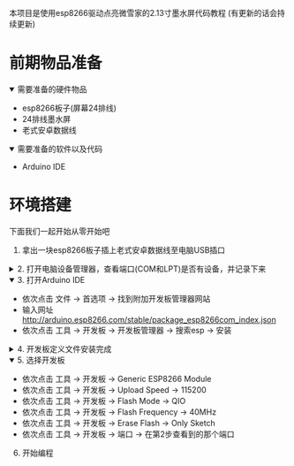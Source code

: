 本项目是使用esp8266驱动点亮微雪家的2.13寸墨水屏代码教程 (有更新的话会持续更新)

# 前期物品准备

<details open>
<summary>需要准备的硬件物品</summary>

- esp8266板子(屏幕24排线)
- 24排线墨水屏
- 老式安卓数据线

</details>

<details open>
<summary>需要准备的软件以及代码</summary>

- Arduino IDE

</details>


# 环境搭建

下面我们一起开始从零开始吧

1. 拿出一块esp8266板子插上老式安卓数据线至电脑USB插口

<details>
<summary>2. 打开电脑设备管理器，查看端口(COM和LPT)是否有设备，并记录下来</summary>

  - 寻找 端口(COM和LPT) 看是否被识别出端口如:-> USB-SERIAL CH340(COM4)
  - 若电脑无法识别该端口，上搜索平台下载CH340驱动，安装以后基本上就能检测出端口了
  - 出现设备如上述USB-SERIAL CH340(COM4)即可进行下一步
  - 如果实在不行检查一下板子是不是烧了 (●'◡'●)
  
</details>

<details open>
<summary>3. 打开Arduino IDE</summary>

  - 依次点击 文件 -> 首选项 -> 找到附加开发板管理器网站
  - 输入网址 http://arduino.esp8266.com/stable/package_esp8266com_index.json
  - 依次点击 工具 -> 开发板 -> 开发板管理器 -> 搜索esp -> 安装
  
</details>

<details>
<summary>4. 开发板定义文件安装完成</summary>

  - 在安装中有可能因为科学原因，下载失败等信息报错了使用科学方式重试
  - 重试还是不行以后，找到Arduino IDE下方的调试台，将调试文件翻上去顶上，找到文件地址手动下载
  - 从Arduino IDE依次点击 文件 -> 首选项 从下方找到文件路径如 C:\Users\Yakuho\AppData\Local\Arduino15
  - 将下载的压缩包放至 C:\Users\Yakuho\AppData\Local\Arduino15\staging\packages 目录下
  - 重启Arduino IDE
  - 因为要下载多个安装包，后面出现下载失败，仍然手动下载，放在目录中直到全部下载完毕
  
</details>

<details open>
<summary>5. 选择开发板</summary>

  - 依次点击 工具 -> 开发板 -> Generic ESP8266 Module
  - 依次点击 工具 -> 开发板 -> Upload Speed -> 115200
  - 依次点击 工具 -> 开发板 -> Flash Mode -> QIO
  - 依次点击 工具 -> 开发板 -> Flash Frequency -> 40MHz
  - 依次点击 工具 -> 开发板 -> Erase Flash -> Only Sketch
  - 依次点击 工具 -> 开发板 -> 端口 -> 在第2步查看到的那个端口
  
</details>

6. 开始编程
